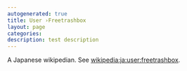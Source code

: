 ```yaml
---
autogenerated: true
title: User ›Freetrashbox
layout: page
categories: 
description: test description
---
```


A Japanese wikipedian. See [wikipedia:ja:user:freetrashbox](Wikipedia_ja_user_freetrashbox).
